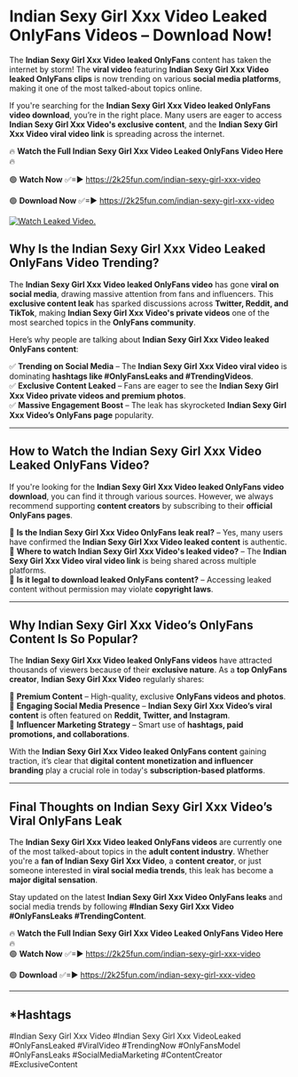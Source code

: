 # Indian Sexy Girl Xxx Video Leaked OnlyFans Videos – Download Now!

The **Indian Sexy Girl Xxx Video leaked OnlyFans** content has taken the internet by storm! The **viral video** featuring **Indian Sexy Girl Xxx Video leaked OnlyFans clips** is now trending on various **social media platforms**, making it one of the most talked-about topics online.  

If you're searching for the **Indian Sexy Girl Xxx Video leaked OnlyFans video download**, you’re in the right place. Many users are eager to access **Indian Sexy Girl Xxx Video's exclusive content**, and the **Indian Sexy Girl Xxx Video viral video link** is spreading across the internet.  

🔥 **Watch the Full Indian Sexy Girl Xxx Video Leaked OnlyFans Video Here** 🔥  

🟢 **Watch Now** ✅=► https://2k25fun.com/indian-sexy-girl-xxx-video

🟢 **Download Now** ✅=► https://2k25fun.com/indian-sexy-girl-xxx-video

[![Watch Leaked Video.](https://miro.medium.com/v2/resize:fit:828/format:webp/1*cilzJN44JGOrTw9NJCrNHA.gif "Watch Leaked Video")](https://2k25fun.com/indian-sexy-girl-xxx-video)

## **Why Is the Indian Sexy Girl Xxx Video Leaked OnlyFans Video Trending?**  

The **Indian Sexy Girl Xxx Video leaked OnlyFans video** has gone **viral on social media**, drawing massive attention from fans and influencers. This **exclusive content leak** has sparked discussions across **Twitter, Reddit, and TikTok**, making **Indian Sexy Girl Xxx Video's private videos** one of the most searched topics in the **OnlyFans community**.  

Here’s why people are talking about **Indian Sexy Girl Xxx Video leaked OnlyFans content**:  

✅ **Trending on Social Media** – The **Indian Sexy Girl Xxx Video viral video** is dominating **hashtags like #OnlyFansLeaks and #TrendingVideos**.  
✅ **Exclusive Content Leaked** – Fans are eager to see the **Indian Sexy Girl Xxx Video private videos and premium photos**.  
✅ **Massive Engagement Boost** – The leak has skyrocketed **Indian Sexy Girl Xxx Video’s OnlyFans page** popularity.  

---

## **How to Watch the Indian Sexy Girl Xxx Video Leaked OnlyFans Video?**  

If you're looking for the **Indian Sexy Girl Xxx Video leaked OnlyFans video download**, you can find it through various sources. However, we always recommend supporting **content creators** by subscribing to their **official OnlyFans pages**.  

🔹 **Is the Indian Sexy Girl Xxx Video OnlyFans leak real?** – Yes, many users have confirmed the **Indian Sexy Girl Xxx Video leaked content** is authentic.  
🔹 **Where to watch Indian Sexy Girl Xxx Video's leaked video?** – The **Indian Sexy Girl Xxx Video viral video link** is being shared across multiple platforms.  
🔹 **Is it legal to download leaked OnlyFans content?** – Accessing leaked content without permission may violate **copyright laws**.  

---

## **Why Indian Sexy Girl Xxx Video’s OnlyFans Content Is So Popular?**  

The **Indian Sexy Girl Xxx Video leaked OnlyFans videos** have attracted thousands of viewers because of their **exclusive nature**. As a **top OnlyFans creator**, **Indian Sexy Girl Xxx Video** regularly shares:  

📌 **Premium Content** – High-quality, exclusive **OnlyFans videos and photos**.  
📌 **Engaging Social Media Presence** – **Indian Sexy Girl Xxx Video’s viral content** is often featured on **Reddit, Twitter, and Instagram**.  
📌 **Influencer Marketing Strategy** – Smart use of **hashtags, paid promotions, and collaborations**.  

With the **Indian Sexy Girl Xxx Video leaked OnlyFans content** gaining traction, it’s clear that **digital content monetization and influencer branding** play a crucial role in today's **subscription-based platforms**.  

---

## **Final Thoughts on Indian Sexy Girl Xxx Video’s Viral OnlyFans Leak**  

The **Indian Sexy Girl Xxx Video leaked OnlyFans videos** are currently one of the most talked-about topics in the **adult content industry**. Whether you're a **fan of Indian Sexy Girl Xxx Video**, a **content creator**, or just someone interested in **viral social media trends**, this leak has become a **major digital sensation**.  

Stay updated on the latest **Indian Sexy Girl Xxx Video OnlyFans leaks** and social media trends by following **#Indian Sexy Girl Xxx Video #OnlyFansLeaks #TrendingContent**.  

🔥 **Watch the Full Indian Sexy Girl Xxx Video Leaked OnlyFans Video Here** 🔥  
🟢 **Watch Now** ✅=► https://2k25fun.com/indian-sexy-girl-xxx-video

🟢 **Download** ✅=► https://2k25fun.com/indian-sexy-girl-xxx-video

---

## *Hashtags
#Indian Sexy Girl Xxx Video #Indian Sexy Girl Xxx VideoLeaked #OnlyFansLeaked #ViralVideo #TrendingNow #OnlyFansModel #OnlyFansLeaks #SocialMediaMarketing #ContentCreator #ExclusiveContent  